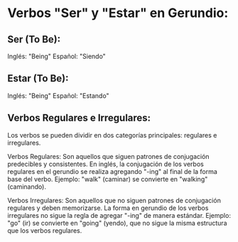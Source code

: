 # Verbos "Ser" y "Estar" en Gerundio:

## Ser (To Be):

Inglés: "Being"
Español: "Siendo"

## Estar (To Be):
Inglés: "Being"
Español: "Estando"

## Verbos Regulares e Irregulares:

Los verbos se pueden dividir en dos categorías principales: regulares e irregulares.

Verbos Regulares: Son aquellos que siguen patrones de conjugación predecibles y consistentes. En inglés, la conjugación de los verbos regulares en el gerundio se realiza agregando "-ing" al final de la forma base del verbo. Ejemplo: "walk" (caminar) se convierte en "walking" (caminando).

Verbos Irregulares: Son aquellos que no siguen patrones de conjugación regulares y deben memorizarse. La forma en gerundio de los verbos irregulares no sigue la regla de agregar "-ing" de manera estándar. Ejemplo: "go" (ir) se convierte en "going" (yendo), que no sigue la misma estructura que los verbos regulares.
